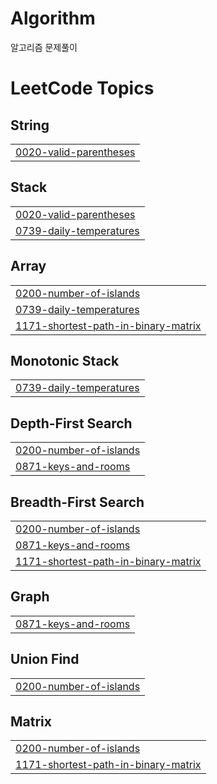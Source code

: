 # Algorithm
알고리즘 문제풀이

<!---LeetCode Topics Start-->
# LeetCode Topics
## String
|  |
| ------- |
| [0020-valid-parentheses](https://github.com/giujae/Algorithm/tree/master/0020-valid-parentheses) |
## Stack
|  |
| ------- |
| [0020-valid-parentheses](https://github.com/giujae/Algorithm/tree/master/0020-valid-parentheses) |
| [0739-daily-temperatures](https://github.com/giujae/Algorithm/tree/master/0739-daily-temperatures) |
## Array
|  |
| ------- |
| [0200-number-of-islands](https://github.com/giujae/Algorithm/tree/master/0200-number-of-islands) |
| [0739-daily-temperatures](https://github.com/giujae/Algorithm/tree/master/0739-daily-temperatures) |
| [1171-shortest-path-in-binary-matrix](https://github.com/giujae/Algorithm/tree/master/1171-shortest-path-in-binary-matrix) |
## Monotonic Stack
|  |
| ------- |
| [0739-daily-temperatures](https://github.com/giujae/Algorithm/tree/master/0739-daily-temperatures) |
## Depth-First Search
|  |
| ------- |
| [0200-number-of-islands](https://github.com/giujae/Algorithm/tree/master/0200-number-of-islands) |
| [0871-keys-and-rooms](https://github.com/giujae/Algorithm/tree/master/0871-keys-and-rooms) |
## Breadth-First Search
|  |
| ------- |
| [0200-number-of-islands](https://github.com/giujae/Algorithm/tree/master/0200-number-of-islands) |
| [0871-keys-and-rooms](https://github.com/giujae/Algorithm/tree/master/0871-keys-and-rooms) |
| [1171-shortest-path-in-binary-matrix](https://github.com/giujae/Algorithm/tree/master/1171-shortest-path-in-binary-matrix) |
## Graph
|  |
| ------- |
| [0871-keys-and-rooms](https://github.com/giujae/Algorithm/tree/master/0871-keys-and-rooms) |
## Union Find
|  |
| ------- |
| [0200-number-of-islands](https://github.com/giujae/Algorithm/tree/master/0200-number-of-islands) |
## Matrix
|  |
| ------- |
| [0200-number-of-islands](https://github.com/giujae/Algorithm/tree/master/0200-number-of-islands) |
| [1171-shortest-path-in-binary-matrix](https://github.com/giujae/Algorithm/tree/master/1171-shortest-path-in-binary-matrix) |
<!---LeetCode Topics End-->